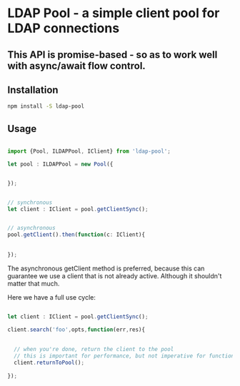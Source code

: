 

# LDAP Pool - a simple client pool for LDAP connections

## This API is promise-based - so as to work well with async/await flow control.

## Installation

```bash
npm install -S ldap-pool

```

## Usage

```typescript

import {Pool, ILDAPPool, IClient} from 'ldap-pool';

let pool : ILDAPPool = new Pool({


});


// synchronous
let client : IClient = pool.getClientSync();


// asynchronous
pool.getClient().then(function(c: IClient){
  
  
});

```

The asynchronous getClient method is preferred, because this can guarantee we use a client that is
not already active. Although it shouldn't matter that much.

Here we have a full use cycle:

```typescript

let client : IClient = pool.getClientSync();

client.search('foo',opts,function(err,res){
  
  
  // when you're done, return the client to the pool
  // this is important for performance, but not imperative for functionality
  client.returnToPool();
  
});

```

